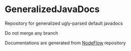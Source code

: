 # GeneralizedJavaDocs
Repository for generalized ugly-parsed default javadocs

Do not merge any branch

Documentations are generated from [NodeFlow](https://github.com/sunarya-thito/NodeFlow/) repository
